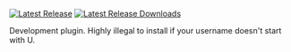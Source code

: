 [![Latest Release](https://img.shields.io/github/v/release/UnknownX7/uDev?color=purple&label=Version&style=for-the-badge)]()
[![Latest Release Downloads](https://img.shields.io/github/downloads/UnknownX7/uDev/latest/total?color=navy&label=Downloads&style=for-the-badge)]()

Development plugin. Highly illegal to install if your username doesn't start with U.
